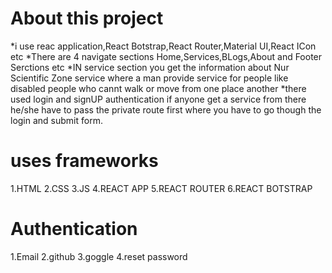 # About this project
*i use reac application,React Botstrap,React Router,Material UI,React ICon etc
*There are 4 navigate sections Home,Services,BLogs,About and Footer Serctions etc
*IN service section you get the information about Nur Scientific Zone service where a man provide service for people like disabled people who cannt walk or move from one place another
*there used login and signUP authentication if anyone get a service from there he/she have to pass the private route first where you have to go though the login and submit form.

# uses frameworks

1.HTML
2.CSS
3.JS
4.REACT APP
5.REACT ROUTER
6.REACT BOTSTRAP

# Authentication
1.Email 
2.github
3.goggle
4.reset password

